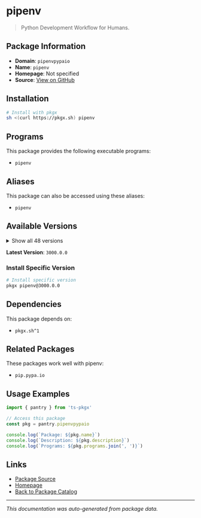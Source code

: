 # pipenv

> Python Development Workflow for Humans.

## Package Information

- **Domain**: `pipenvpypaio`
- **Name**: `pipenv`
- **Homepage**: Not specified
- **Source**: [View on GitHub](https://github.com/pkgxdev/pantry/tree/main/projects/pipenv.pypa.io/package.yml)

## Installation

```bash
# Install with pkgx
sh <(curl https://pkgx.sh) pipenv
```

## Programs

This package provides the following executable programs:

- `pipenv`

## Aliases

This package can also be accessed using these aliases:

- `pipenv`

## Available Versions

<details>
<summary>Show all 48 versions</summary>

- `3000.0.0`, `2025.0.3`, `2025.0.2`, `2025.0.1`, `2025.0.0`
- `2024.4.1`, `2024.4.0`, `2024.3.1`, `2024.3.0`, `2024.2.0`
- `2024.1.0`, `2024.0.3`, `2024.0.2`, `2024.0.1`, `2024.0.0`
- `2023.12.1`, `2023.12.0`, `2023.11.17`, `2023.11.15`, `2023.11.14`
- `2023.10.24`, `2023.10.3`, `2023.9.8`, `2023.9.7`, `2023.9.1`
- `2023.8.28`, `2023.8.26`, `2023.8.25`, `2023.8.23`, `2023.8.22`
- `2023.8.21`, `2023.8.20`, `2023.8.19`, `2023.7.23`, `2023.7.9`
- `2023.7.4`, `2023.7.3`, `2023.7.1`, `2023.6.26`, `2023.6.18`
- `2023.6.12`, `2023.6.11`, `2023.6.2`, `2023.5.19`, `2023.4.29`
- `2023.4.20`, `2023.2.18`, `2023.2.4`

</details>

**Latest Version**: `3000.0.0`

### Install Specific Version

```bash
# Install specific version
pkgx pipenv@3000.0.0
```

## Dependencies

This package depends on:

- `pkgx.sh^1`

## Related Packages

These packages work well with pipenv:

- `pip.pypa.io`

## Usage Examples

```typescript
import { pantry } from 'ts-pkgx'

// Access this package
const pkg = pantry.pipenvpypaio

console.log(`Package: ${pkg.name}`)
console.log(`Description: ${pkg.description}`)
console.log(`Programs: ${pkg.programs.join(', ')}`)
```

## Links

- [Package Source](https://github.com/pkgxdev/pantry/tree/main/projects/pipenv.pypa.io/package.yml)
- [Homepage](#)
- [Back to Package Catalog](../package-catalog.md)

---

*This documentation was auto-generated from package data.*

